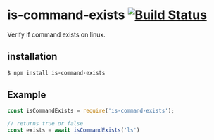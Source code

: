 # is-command-exists [![Build Status](https://travis-ci.org/jandersonmartins/is-command-exists.svg?branch=master)](https://travis-ci.org/jandersonmartins/is-command-exists)

Verify if command exists on linux.

## installation

```bash
$ npm install is-command-exists
```

## Example

```js
const isCommandExists = require('is-command-exists');

// returns true or false
const exists = await isCommandExists('ls')
```
